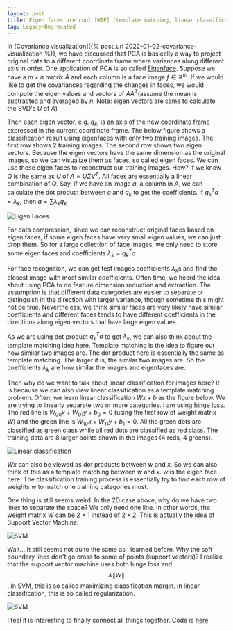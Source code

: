 ```yaml
---
layout: post
title: Eigen faces are cool [WIP] (template matching, linear classificaton, etc)
tag: Legacy-Deprecated
---
```


In [Covariance visualization]({% post_url 2022-01-02-covariance-visualization
%}), we have discussed that PCA is basically a way to project original data to a
different coordinate frame where variances along different axis in order. One
application of PCA is so called
[Eigenface](https://en.wikipedia.org/wiki/Eigenface). Suppose we have a $m
\times n$ matrix $A$ and each column is a face image $f \in \mathbb{R}^m$. If we
would like to get the covariances regarding the changes in faces, we would
compute the eigen values and vectors of $AA^T$(assume the mean is subtracted
and averaged by $n$, Note: eigen vectors are same to calculate the SVD's $U$ of $A$)

Then each eigen vector, e.g. $q_k$, is an axis of the new coordinate frame
expressed in the current coordinate frame. The below figure shows a
classification result using eigenfaces with only two training images. The first
row shows 2 training images. The second row shows two eigen vectors. Because the
eigen vectors have the same dimension as the original images, so we can visualize
them as faces, so called eigen faces. We can use these eigen faces to
reconstruct our training images. How? If we know $Q$ is the same as $U$ of $A =
U\Sigma V^T$. All faces are essentially a linear combination of $Q$. Say, if we
have an image $a$, a column in $A$, we can calculate the dot product between $a$
and $q_k$ to get the coefficients. If $q_k^T a = \lambda_k$, then $a =
\sum{\lambda_k q_k}$

![Eigen Faces]({{site.baseurl}}/images/2021-03-19-eigen-faces/eigenfaces.png)

For data compression, since we can reconstruct original faces based on eigen
faces, if some eigen faces have very small eigen values, we can just drop
them. So for a large collection of face images, we only need to store some eigen
faces and coefficients $\lambda_k = q_k^T a$.

For face recognition, we can get test images coefficients $\lambda_k$s and find
the closest image with most similar coefficients. Often time, we heard the idea
about using PCA to do feature dimension reduction and extraction. The assumption
is that different data categories are easier to separate or distinguish in the
direction with larger variance, though sometime this might not be true.
Nevertheless, we think similar faces are very likely have similar coefficients
and different faces tends to have different coefficients in the directions along
eigen vectors that have large eigen values.

As we are using dot product $q_k^T a$ to get $\lambda_k$, we can also think
about the template matching idea here. Template matching is the idea to figure
out how similar two images are. The dot product here is essentially the same as
template matching. The larger it is, the similar two images are. So the
coefficients $\lambda_k$ are how similar the images and eigenfaces are.

Then why do we want to talk about linear classification for images here? It is because we
can also view linear classification as a template matching problem. Often, we
learn linear classification $Wx+b$ as the figure below. We are trying to linearly
separate two or more categories. I am using [hinge
loss](https://en.wikipedia.org/wiki/Hinge_loss). The red line is
$W_{00}x + W_{01}y + b_0 = 0$ (using the first row of weight matrix $W$)
and the green line is $W_{10}x + W_{11}y + b_1 = 0$. All the green dots are
classified as green class while all red dots are classified as red class. The
training data are 8 larger points shown in the images (4 reds, 4 greens).

![Linear classification]({{site.baseurl}}/images/2021-03-19-eigen-faces/linear-classification.png)

$Wx$ can also be viewed as dot products between $w$ and $x$. So we can also
think of this as a template matching between $w$ and $x$. $w$ is the eigen face
here. The classification training process is essentially try to find each row of
weights $w$ to match one training categories most.

One thing is still seems weird. In the 2D case above, why do we have two lines
to separate the space? We only need one line. In other words, the weight matrix
$W$ can be $2 \times 1$ instead of $2 \times 2$. This is actually the idea of
Support Vector Machine.

![SVM]({{site.baseurl}}/images/2021-03-19-eigen-faces/svm-1.png)

Wait... It still seems not quite the same as I learned before. Why the soft
boundary lines don't go cross to some of points (support vectors)? I realize
that the support vector machine uses both hinge loss and $$\lambda
\|W\|$$. In SVM, this is so called maximizing classification margin. In linear
classification, this is so called regularization.

![SVM]({{site.baseurl}}/images/2021-03-19-eigen-faces/svm-2.png)


I feel it is interesting to finally connect all things together.
Code is [here](https://github.com/xipengwang/RandomHacks/tree/main/eigenfaces)
